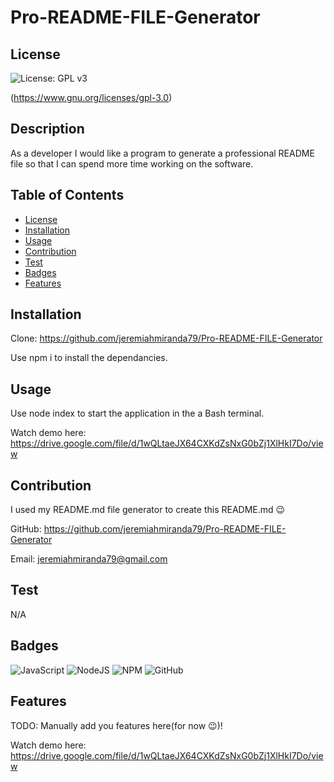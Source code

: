 # Pro-README-FILE-Generator
    
  ## License
  ![License: GPL v3](https://img.shields.io/badge/License-GPLv3-blue.svg) 
 
  (https://www.gnu.org/licenses/gpl-3.0)

  ## Description
  As a developer I would like a program to generate a professional README file so that I can spend more time working on the software.

  ## Table of Contents
  - [License](#license)
  - [Installation](#installation)
  - [Usage](#usage)
  - [Contribution](#contribution)
  - [Test](#test)
  - [Badges](#badges)
  - [Features](#features)

  ## Installation
  Clone: https://github.com/jeremiahmiranda79/Pro-README-FILE-Generator

  Use npm i to install the dependancies. 

  ## Usage
  Use node index to start the application in the a Bash terminal.

  Watch demo here:
  https://drive.google.com/file/d/1wQLtaeJX64CXKdZsNxG0bZj1XlHkI7Do/view

  ## Contribution
  I used my README.md file generator to create this README.md 😉

  GitHub: https://github.com/jeremiahmiranda79/Pro-README-FILE-Generator

  Email: jeremiahmiranda79@gmail.com

  ## Test
  N/A

  ## Badges
  ![JavaScript](https://img.shields.io/badge/javascript-%23323330.svg?style=for-the-badge&logo=javascript&logoColor=%23F7DF1E) ![NodeJS](https://img.shields.io/badge/node.js-6DA55F?style=for-the-badge&logo=node.js&logoColor=white) ![NPM](https://img.shields.io/badge/NPM-%23CB3837.svg?style=for-the-badge&logo=npm&logoColor=white) ![GitHub](https://img.shields.io/badge/github-%23121011.svg?style=for-the-badge&logo=github&logoColor=white)

  ## Features
  TODO: Manually add you features here(for now 😉)!
  
  Watch demo here: 
  https://drive.google.com/file/d/1wQLtaeJX64CXKdZsNxG0bZj1XlHkI7Do/view